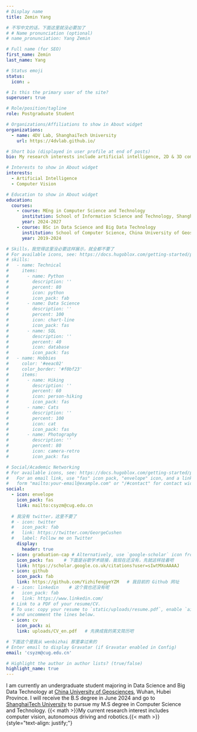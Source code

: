 ```yaml
---
# Display name
title: Zemin Yang

# 不写中文的话，下面这里就没必要加了
# # Name pronunciation (optional)
# name_pronunciation: Yang Zemin

# Full name (for SEO)
first_name: Zemin
last_name: Yang

# Status emoji
status:
  icon: ☕️

# Is this the primary user of the site?
superuser: true

# Role/position/tagline
role: Postgraduate Student

# Organizations/Affiliations to show in About widget
organizations:
  - name: 4DV Lab, ShanghaiTech University
    url: https://4dvlab.github.io/

# Short bio (displayed in user profile at end of posts)
bio: My research interests include artificial intelligence, 2D & 3D computer vision.

# Interests to show in About widget
interests:
  - Artificial Intelligence
  - Computer Vision

# Education to show in About widget
education:
  courses:
    - course: MEng in Computer Science and Technology
      institution: School of Information Science and Technology, ShanghaiTech University
      year: 2024-2027
    - course: BSc in Data Science and Big Data Technology
      institution: School of Computer Science, China University of Geosciences, Wuhan
      year: 2019-2024

# Skills，我觉得这里没必要这样展示，就全都不要了
# For available icons, see: https://docs.hugoblox.com/getting-started/page-builder/#icons
# skills:
#   - name: Technical
#     items:
#       - name: Python
#         description: ''
#         percent: 80
#         icon: python
#         icon_pack: fab
#       - name: Data Science
#         description: ''
#         percent: 100
#         icon: chart-line
#         icon_pack: fas
#       - name: SQL
#         description: ''
#         percent: 40
#         icon: database
#         icon_pack: fas
#   - name: Hobbies
#     color: '#eeac02'
#     color_border: '#f0bf23'
#     items:
#       - name: Hiking
#         description: ''
#         percent: 60
#         icon: person-hiking
#         icon_pack: fas
#       - name: Cats
#         description: ''
#         percent: 100
#         icon: cat
#         icon_pack: fas
#       - name: Photography
#         description: ''
#         percent: 80
#         icon: camera-retro
#         icon_pack: fas

# Social/Academic Networking
# For available icons, see: https://docs.hugoblox.com/getting-started/page-builder/#icons
#   For an email link, use "fas" icon pack, "envelope" icon, and a link in the
#   form "mailto:your-email@example.com" or "/#contact" for contact widget.
social:
  - icon: envelope
    icon_pack: fas
    link: mailto:csyzm@cug.edu.cn
  
  # 我没有 twitter，这里不要了  
  # - icon: twitter
  #   icon_pack: fab
  #   link: https://twitter.com/GeorgeCushen
  #   label: Follow me on Twitter
    display:
      header: true
  - icon: graduation-cap # Alternatively, use `google-scholar` icon from `ai` icon pack
    icon_pack: fas    # 下面是谷歌学术链接，我现在还没有，先就这样挂着吧
    link: https://scholar.google.co.uk/citations?user=sIwtMXoAAAAJ
  - icon: github
    icon_pack: fab
    link: https://github.com/YizhifengyeYZM   # 我目前的 Github 网址
  # - icon: linkedin    # 这个我也还没有呢
  #   icon_pack: fab
  #   link: https://www.linkedin.com/
  # Link to a PDF of your resume/CV.
  # To use: copy your resume to `static/uploads/resume.pdf`, enable `ai` icons in `params.yaml`,
  # and uncomment the lines below.
  - icon: cv
    icon_pack: ai
    link: uploads/CV_en.pdf   # 先换成我的英文简历吧

# 下面这个是我从 wenbizhai 那里拿过来的
# Enter email to display Gravatar (if Gravatar enabled in Config)
email: 'csyzm@cug.edu.cn'

# Highlight the author in author lists? (true/false)
highlight_name: true
---
```


I am currently an undergraduate student majoring in Data Science and Big Data Technology at [China University of Geosciences](https://www.cug.edu.cn/), Wuhan, Hubei Province. I will receive the B.S degree in June 2024 and go to [ShanghaiTech University](https://www.shanghaitech.edu.cn/) to pursue my M.S degree in Computer Science and Technology. {{< math >}}$\text{My current research interest includes computer vision, autonomous driving and robotics.}${{< math >}}
{style="text-align: justify;"}